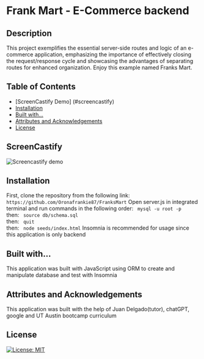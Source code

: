 # Frank Mart - E-Commerce backend

## Description

This project exemplifies the essential server-side routes and logic of an e-commerce application, emphasizing the importance of effectively closing the request/response cycle and showcasing the advantages of separating routes for enhanced organization. Enjoy this example named Franks Mart.

## Table of Contents
- [ScreenCastify Demo] (#screencastify)
- [Installation](#installation)
- [Built with...](#builtwith)
- [Attributes and Acknowledgements](#attributesandacknowledgements)
- [License](#license)




## ScreenCastify
![Screencastify demo](./assets/Untitled_%20Jun%2010%2C%202023%205_38%20PM.gif)

## Installation 
First, clone the repository from the following link:
`https://github.com/Oronafrankie87/FranksMart`
Open server.js in integrated terminal and run commands in the following order: 
` mysql -u root -p`    
then: ` source db/schema.sql`   
then: ` quit`   
then: ` node seeds/index.html` 
Insomnia is recommended for usage since this application is only backend

## Built with...
This application was built with JavaScript using ORM to create and manipulate database and test with Insomnia

## Attributes and Acknowledgements
This application was built with the help of Juan Delgado(tutor), chatGPT, google and UT Austin bootcamp curriculum

## License
[![License: MIT](https://img.shields.io/badge/License-MIT-yellow.svg)](https://opensource.org/licenses/MIT)